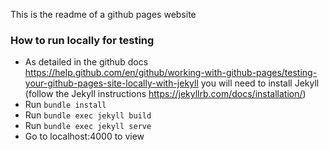 This is the readme of a github pages website

### How to run locally for testing
- As detailed in the github docs https://help.github.com/en/github/working-with-github-pages/testing-your-github-pages-site-locally-with-jekyll you will need to install Jekyll (follow the Jekyll instructions https://jekyllrb.com/docs/installation/)
- Run `bundle install`
- Run `bundle exec jekyll build`
- Run `bundle exec jekyll serve`
- Go to localhost:4000 to view